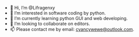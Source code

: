 - 👋 Hi, I’m @Lifragenxy
- 👀 I’m interested in software coding by python.
- 🌱 I’m currently learning python GUI and web developing.
- 💞️ I’m looking to collaborate on editors.
- 📫 Please contact me by email: cyancywewe@outlook.com.

<!---
Lifragenxy/Lifragenxy is a ✨ special ✨ repository because its `README.md` (this file) appears on your GitHub profile.
You can click the Preview link to take a look at your changes.
--->
